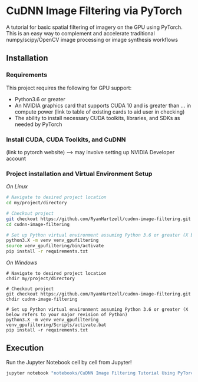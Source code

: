 # CuDNN Image Filtering via PyTorch
A tutorial for basic spatial filtering of imagery on the GPU using PyTorch. This is an easy way to complement and accelerate traditional numpy/scipy/OpenCV image processing or image synthesis workflows

## Installation

### Requirements

This project requires the following for GPU support:

* Python3.6 or greater
* An NVIDIA graphics card that supports CUDA 10 and is greater than ... in compute power (link to table of existing cards to aid user in checking)
* The ability to install necessary CUDA toolkits, libraries, and SDKs as needed by PyTorch

### Install CUDA, CUDA Toolkits, and CuDNN

(link to pytorch website) --> may involve setting up NVIDIA Developer account

### Project installation and Virtual Environment Setup 

*On Linux*

```bash
# Navigate to desired project location
cd my/project/directory

# Checkout project
git checkout https://github.com/RyanHartzell/cudnn-image-filtering.git
cd cudnn-image-filtering

# Set up Python virtual environment assuming Python 3.6 or greater (X below refers to your major revision of Python)
python3.X -m venv venv_gpufiltering
source venv_gpufiltering/bin/activate
pip install -r requirements.txt
```

*On Windows*

```shell
# Navigate to desired project location
chdir my/project/directory

# Checkout project
git checkout https://github.com/RyanHartzell/cudnn-image-filtering.git
chdir cudnn-image-filtering

# Set up Python virtual environment assuming Python 3.6 or greater (X below refers to your major revision of Python)
python3.X -m venv venv_gpufiltering
venv_gpufiltering/Scripts/activate.bat
pip install -r requirements.txt
```

## Execution

Run the Jupyter Notebook cell by cell from Jupyter!

```bash
jupyter notebook "notebooks/CuDNN Image Filtering Tutorial Using PyTorch.ipynb"
```

